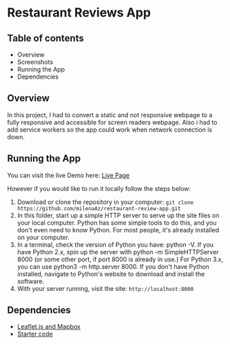 # Restaurant Reviews App

## Table of contents
* Overview
* Screenshots
* Running the App
* Dependencies

## Overview
In this project, I had to convert a static and not responsive webpage to a fully responsive and accessible for screen readers webpage. Also i had to add service workers so the app could work when network connection is down.

## Running the App
You can visit the live Demo here: [Live Page](https://milenaaz.github.io/restaurant-review-app/)

However if you would like to run it locally follow the steps below:

1. Download or clone the repository in your computer:
    ```git clone https://github.com/milenaAz/restaurant-review-app.git ```
2. In this folder, start up a simple HTTP server to serve up the site files on your local computer. Python has some simple tools to do this, and you don't even need to know Python. For most people, it's already installed on your computer.
3. In a terminal, check the version of Python you have: python -V. If you have Python 2.x, spin up the server with python -m SimpleHTTPServer 8000 (or some other port, if port 8000 is already in use.) For Python 3.x, you can use python3 -m http.server 8000. If you don't have Python installed, navigate to Python's website to download and install the software.
4. With your server running, visit the site: `http://localhost:8000`

## Dependencies
* [Leaflet.js and Mapbox](https://www.mapbox.com/)
* [Starter code](https://github.com/udacity/mws-restaurant-stage-1)
